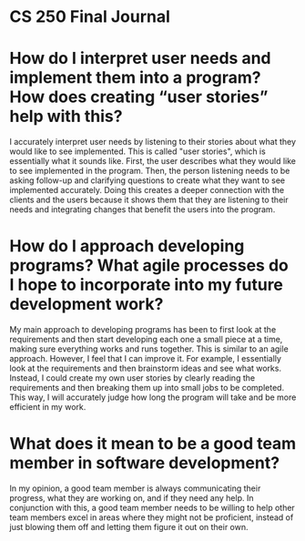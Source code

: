 # CS 250 Final Journal
# How do I interpret user needs and implement them into a program? How does creating “user stories” help with this?
I accurately interpret user needs by listening to their stories about what they would like to see implemented. This is called "user stories", which is essentially what it sounds like. First, the user describes what they would like to see implemented in the program. Then, the person listening needs to be asking follow-up and clarifying questions to create what they want to see implemented accurately. Doing this creates a deeper connection with the clients and the users because it shows them that they are listening to their needs and integrating changes that benefit the users into the program.
# How do I approach developing programs? What agile processes do I hope to incorporate into my future development work?
My main approach to developing programs has been to first look at the requirements and then start developing each one a small piece at a time, making sure everything works and runs together. This is similar to an agile approach. However, I feel that I can improve it. For example, I essentially look at the requirements and then brainstorm ideas and see what works. Instead, I could create my own user stories by clearly reading the requirements and then breaking them up into small jobs to be completed. This way, I will accurately judge how long the program will take and be more efficient in my work.
# What does it mean to be a good team member in software development?
In my opinion, a good team member is always communicating their progress, what they are working on, and if they need any help. In conjunction with this, a good team member needs to be willing to help other team members excel in areas where they might not be proficient, instead of just blowing them off and letting them figure it out on their own.

